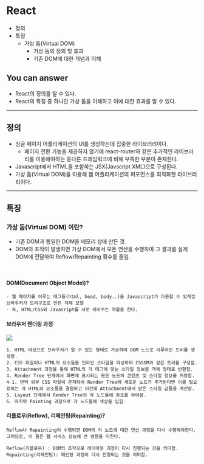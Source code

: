# React
- 정의
- 특징
  - 가상 돔(Virtual DOM)
    - 가상 돔의 정의 및 효과
    - 기존 DOM에 대한 개념과 이해

## You can answer
- React의 정의를 알 수 있다.
- React의 특징 중 하나인 가상 돔을 이해하고 이에 대한 효과를 알 수 있다.

---
## 정의

- 싱글 페이지 어플리케이션의 UI를 생성하는데 집중한 라이브러리이다.
    - 페이지 전환 기능을 제공하지 않기에 react-router와 같은 추가적인 라이브러리를 이용해야하는 등다른 프레임워크에 비해 부족한 부분이 존재한다.
- Javascript에서 HTML을 포함하는 JSX(Javscript XML)으로 구성된다.
- 가상 돔(Virtual DOM)을 이용해 웹 어플리케이션의 퍼포먼스를 최적화한 라이브러리이다.

---
## 특징
### 가상 돔(Virtual DOM) 이란?
  - 기존 DOM과 동일한 DOM을 메모리 상에 만든 것.
  - DOM의 조작이 발생하면 가상 DOM에서 모든 연산을 수행하여 그 결과를 실제 DOM에 전달하여 Reflow/Repainting 횟수를 줄임.
<br/>

#### DOM(Document Object Model)?
    - 웹 페이지를 이루는 태그들(html, head, body..)을 Javascript가 이용할 수 있게끔 브라우저가 트리구조로 만든 객체 모델
    - 즉, HTML/CSS와 Javasript를 서로 이어주는 역할을 한다.

#### 브라우저 렌더링 과정
<img src="./image/rendering%20process.png"/>

    1. HTML 파싱으로 브라우저가 알 수 있는 형태로 가공하여 DOM 노드로 이루어진 트리를 생성함.
    2. CSS 파일이나 HTML의 요소들을 인라인 스타일을 파싱하여 CSSOM과 같은 트리를 구성함.
    3. Attachment 과정을 통해 HTML의 각 태그에 맞는 스타일 정보를 객체 형태로 반환함.
    4. Render Tree 단계에서 화면에 표시되는 모든 노드의 콘텐츠 및 스타일 정보를 저장함.
    4-1. 만약 외부 CSS 파일이 존재하여 Render Tree에 새로운 노드가 추가된다면 이를 필요료하는 각 HTML의 요소들을 결함하고 이전에 Attachment에서 받은 스타일 값들을 계산함.
    5. Layout 단계에서 Render Tree의 각 노드들에 좌표를 부여함.
    6. 마지막 Painting 과정으로 각 노드들에 색상을 입힘.

#### 리플로우(Reflow), 리페인팅(Repainting)?
    Reflow나 Repainting이 수행되면 DOM의 각 노드에 대한 연산 과정을 다시 수행해야한다.   
    그러므로, 이 둘은 웹 서비스 성능에 큰 영향을 미친다.

    Reflow(리플로우) : DOM의 조작으로 레이아웃 과정이 다시 진행되는 것을 의미함.   
    Repainting(리페인팅): 페인팅 과정이 다시 진행되는 것을 의미함.




